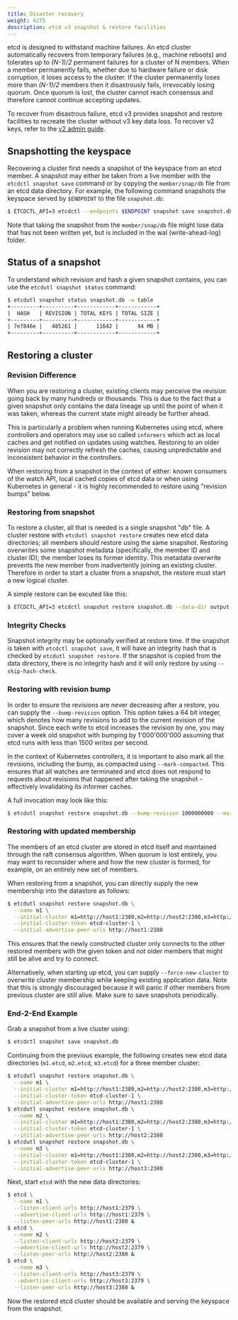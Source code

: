 ```yaml
---
title: Disaster recovery
weight: 4275
description: etcd v3 snapshot & restore facilities
---
```


etcd is designed to withstand machine failures. An etcd cluster automatically recovers from temporary failures (e.g., machine reboots) and tolerates up to *(N-1)/2* permanent failures for a cluster of N members. When a member permanently fails, whether due to hardware failure or disk corruption, it loses access to the cluster. If the cluster permanently loses more than *(N-1)/2* members then it disastrously fails, irrevocably losing quorum. Once quorum is lost, the cluster cannot reach consensus and therefore cannot continue accepting updates.

To recover from disastrous failure, etcd v3 provides snapshot and restore facilities to recreate the cluster without v3 key data loss. To recover v2 keys, refer to the [v2 admin guide][v2_recover].

[v2_recover]: /docs/v2.3/admin_guide#disaster-recovery

## Snapshotting the keyspace

Recovering a cluster first needs a snapshot of the keyspace from an etcd member. A snapshot may either be taken from a live member with the `etcdctl snapshot save` command or by copying the `member/snap/db` file from an etcd data directory. For example, the following command snapshots the keyspace served by `$ENDPOINT` to the file `snapshot.db`:

```sh
$ ETCDCTL_API=3 etcdctl --endpoints $ENDPOINT snapshot save snapshot.db
```

Note that taking the snapshot from the `member/snap/db` file might lose data that has not been written yet, but is included in the wal (write-ahead-log) folder.

## Status of a snapshot

To understand which revision and hash a given snapshot contains, you can use the `etcdutl snapshot status` command:

```sh
$ etcdutl snapshot status snapshot.db -w table
+---------+----------+------------+------------+
|  HASH   | REVISION | TOTAL KEYS | TOTAL SIZE |
+---------+----------+------------+------------+
| 7ef846e |   485261 |      11642 |      94 MB |
+---------+----------+------------+------------+
```

## Restoring a cluster

### Revision Difference

When you are restoring a cluster, existing clients may perceive the revision going back by many hundreds or thousands. This is due to the fact that a given snapshot only contains the data lineage up until the point of when it was taken, whereas the current state might already be further ahead.

This is particularly a problem when running Kubernetes using etcd, where controllers and operators may use so called `informers` which act as local caches and get notified on updates using watches. Restoring to an older revision may not correctly refresh the caches, causing unpredictable and inconsistent behavior in the controllers.

When restoring from a snapshot in the context of either: known consumers of the watch API, local cached copies of etcd data or when using Kubernetes in general - it is highly recommended to restore using "revision bumps" below. 

### Restoring from snapshot

To restore a cluster, all that is needed is a single snapshot "db" file. A cluster restore with `etcdutl snapshot restore` creates new etcd data directories; all members should restore using the same snapshot. Restoring overwrites some snapshot metadata (specifically, the member ID and cluster ID); the member loses its former identity. This metadata overwrite prevents the new member from inadvertently joining an existing cluster. Therefore in order to start a cluster from a snapshot, the restore must start a new logical cluster.

A simple restore can be excuted like this:

```sh
$ ETCDCTL_API=3 etcdctl snapshot restore snapshot.db --data-dir output-dir
```

### Integrity Checks

Snapshot integrity may be optionally verified at restore time. If the snapshot is taken with `etcdctl snapshot save`, it will have an integrity hash that is checked by `etcdutl snapshot restore`. If the snapshot is copied from the data directory, there is no integrity hash and it will only restore by using `--skip-hash-check`.


### Restoring with revision bump

In order to ensure the revisions are never decreasing after a restore, you can supply the `--bump-revision` option. This option takes a 64 bit integer, which denotes how many revisions to add to the current revision of the snapshot. Since each write to etcd increases the revision by one, you may cover a week old snapshot with bumping by 1'000'000'000 assuming that etcd runs with less than 1500 writes per second. 

In the context of Kubernetes controllers, it is important to also mark all the revisions, including the bump, as compacted using `--mark-compacted`. This ensures that all watches are terminated and etcd does not respond to requests about revisions that happened after taking the snapshot - effectively invalidating its informer caches. 

A full invocation may look like this:

```sh
$ etcdutl snapshot restore snapshot.db --bump-revision 1000000000 --mark-compacted --data-dir output-dir
```

### Restoring with updated membership

The members of an etcd cluster are stored in etcd itself and maintained through the raft consensus algorithm. When quorum is lost entirely, you may want to reconsider where and how the new cluster is formed, for example, on an entirely new set of members.

When restoring from a snapshot, you can directly supply the new membership into the datastore as follows:

```sh
$ etcdutl snapshot restore snapshot.db \
  --name m1 \
  --initial-cluster m1=http://host1:2380,m2=http://host2:2380,m3=http://host3:2380 \
  --initial-cluster-token etcd-cluster-1 \
  --initial-advertise-peer-urls http://host1:2380
```

This ensures that the newly constructed cluster only connects to the other restored members with the given token and not older members that might still be alive and try to connect.

Alternatively, when starting up etcd, you can supply `--force-new-cluster` to overwrite cluster membership while keeping existing application data. Note that this is strongly discouraged because it will panic if other members from previous cluster are still alive. Make sure to save snapshots periodically.


### End-2-End Example

Grab a snapshot from a live cluster using:

```sh
$ etcdctl snapshot save snapshot.db
```

Continuing from the previous example, the following creates new etcd data directories (`m1.etcd`, `m2.etcd`, `m3.etcd`) for a three member cluster:

```sh
$ etcdutl snapshot restore snapshot.db \
  --name m1 \
  --initial-cluster m1=http://host1:2380,m2=http://host2:2380,m3=http://host3:2380 \
  --initial-cluster-token etcd-cluster-1 \
  --initial-advertise-peer-urls http://host1:2380
$ etcdutl snapshot restore snapshot.db \
  --name m2 \
  --initial-cluster m1=http://host1:2380,m2=http://host2:2380,m3=http://host3:2380 \
  --initial-cluster-token etcd-cluster-1 \
  --initial-advertise-peer-urls http://host2:2380
$ etcdutl snapshot restore snapshot.db \
  --name m3 \
  --initial-cluster m1=http://host1:2380,m2=http://host2:2380,m3=http://host3:2380 \
  --initial-cluster-token etcd-cluster-1 \
  --initial-advertise-peer-urls http://host3:2380
```

Next, start `etcd` with the new data directories:

```sh
$ etcd \
  --name m1 \
  --listen-client-urls http://host1:2379 \
  --advertise-client-urls http://host1:2379 \
  --listen-peer-urls http://host1:2380 &
$ etcd \
  --name m2 \
  --listen-client-urls http://host2:2379 \
  --advertise-client-urls http://host2:2379 \
  --listen-peer-urls http://host2:2380 &
$ etcd \
  --name m3 \
  --listen-client-urls http://host3:2379 \
  --advertise-client-urls http://host3:2379 \
  --listen-peer-urls http://host3:2380 &
```

Now the restored etcd cluster should be available and serving the keyspace from the snapshot.
